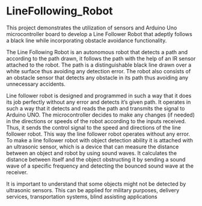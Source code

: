 # LineFollowing_Robot
This project demonstrates the utilization of sensors and Arduino Uno microcontroller board to develop a Line Follower Robot that adeptly follows a black line while incorporating obstacle avoidance functionality.

The Line Following Robot is an autonomous robot that detects a path and
according to the path drawn, it follows the path with the help of an IR sensor
attached to the robot. The path is a distinguishable black line drawn over a white
surface thus avoiding any detection error. The robot also consists of an obstacle
sensor that detects any obstacle in its path thus avoiding any unnecessary
accidents.

Line follower robot is designed and programmed in such a way that
it does its job perfectly without any error and detects it’s given path. It operates in
such a way that it detects and reads the path and transmits the signal to Arduino
UNO. The microcontroller decides to make any changes (if needed) in the
directions or speeds of the robot according to the inputs received. Thus, it sends
the control signal to the speed and directions of the line follower robot. This way
the line follower robot operates without any error. To make a line follower robot
with object detection ability it is attached with an ultrasonic sensor, which is a
device that can measure the distance between an object and robot by using sound
waves. It calculates the distance between itself and the object obstructing it by
sending a sound wave of a specific frequency and detecting the bounced sound
wave at the receiver.

It is important to understand that some objects might not be detected by
ultrasonic sensors. This can be applied for military purposes, delivery services,
transportation systems, blind assisting applications
